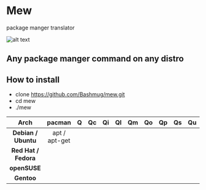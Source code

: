 # Mew
package manger translator

![alt text](https://github.com/Bashmug/mew/blob/master/graphics/logo.png "kind of a logo")

## Any package manger command on any distro

## How to install
 * clone https://github.com/Bashmug/mew.git
 * cd mew
 * ./mew
 

Arch | pacman | Q | Qc | Qi | Ql | Qm | Qo | Qp | Qs | Qu | R | Rn | Rns | Rs | S | Sc | Scc | Sccc | Si | Sii | Sl | Ss | Su | Suy | Sw | Sy | U
:--: | :--: | :--: | :--: | :--: | :--: | :--: | :--: | :--: | :--: | :--: | :--: | :--: | :--: | :--: | :--: | :--: | :--: | :--: | :--: | :--: | :--: | :--: | :--: | :--: | :--: | :--: | :--:
**Debian / Ubuntu** | apt / apt-get |  | | | | | | | | | | | | remove | install | | | | | | | search | | | | |
**Red Hat / Fedora** |  | | | | | | | | | | | | |  |  | | | | | | | | | | | |
**openSUSE**	|  | | | | | | | | | | | | |  |  | | | | | | | | | | | |
**Gentoo** |  | | | | | | | | | | | | |  |  | | | | | | | | | | | |
